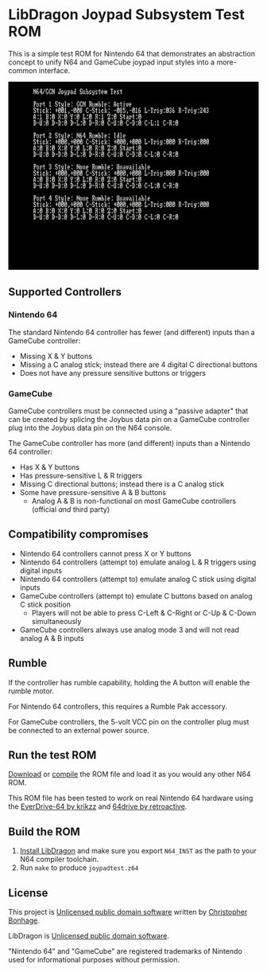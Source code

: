 # LibDragon Joypad Subsystem Test ROM

This is a simple test ROM for Nintendo 64 that demonstrates an abstraction concept to unify N64 and GameCube joypad input styles into a more-common interface.

![Screenshot of GameCube and N64 controller detected](./screenshot.png?raw=true)

## Supported Controllers

### Nintendo 64

The standard Nintendo 64 controller has fewer (and different) inputs than a GameCube controller:

* Missing X & Y buttons
* Missing a C analog stick; instead there are 4 digital C directional buttons
* Does not have any pressure sensitive buttons or triggers

### GameCube

GameCube controllers must be connected using a "passive adapter" that can be created by splicing the Joybus data pin on a GameCube controller plug into the Joybus data pin on the N64 console.

The GameCube controller has more (and different) inputs than a Nintendo 64 controller:

* Has X & Y buttons
* Has pressure-sensitive L & R triggers
* Missing C directional buttons; instead there is a C analog stick
* Some have pressure-sensitive A & B buttons
  * Analog A & B is non-functional on most GameCube controllers (official *and* third party)

## Compatibility compromises

* Nintendo 64 controllers cannot press X or Y buttons
* Nintendo 64 controllers (attempt to) emulate analog L & R triggers using digital inputs
* Nintendo 64 controllers (attempt to) emulate analog C stick using digital inputs
* GameCube controllers (attempt to) emulate C buttons based on analog C stick position
  * Players will not be able to press C-Left & C-Right or C-Up & C-Down simultaneously
* GameCube controllers always use analog mode 3 and will not read analog A & B inputs

## Rumble

If the controller has rumble capability, holding the A button will enable the rumble motor.

For Nintendo 64 controllers, this requires a Rumble Pak accessory.

For GameCube controllers, the 5-volt VCC pin on the controller plug must be connected to an external power source.

## Run the test ROM

[Download](./joypadtest.z64?raw=true) or [compile](#build-the-rom) the ROM file and load it as you would any other N64 ROM.

This ROM file has been tested to work on real Nintendo 64 hardware using the [EverDrive-64 by krikzz](http://krikzz.com/) and [64drive by retroactive](http://64drive.retroactive.be/).

## Build the ROM

1. [Install LibDragon](https://github.com/DragonMinded/libdragon) and make sure you export `N64_INST` as the path to your N64 compiler toolchain.
2. Run `make` to produce `joypadtest.z64`

## License

This project is [Unlicensed public domain software](./LICENSE.md?raw=true) written by [Christopher Bonhage](https://github.com/meeq).

LibDragon is [Unlicensed public domain software](https://github.com/DragonMinded/libdragon/blob/trunk/LICENSE.md?raw=true).

"Nintendo 64" and "GameCube" are registered trademarks of Nintendo used for informational purposes without permission.
